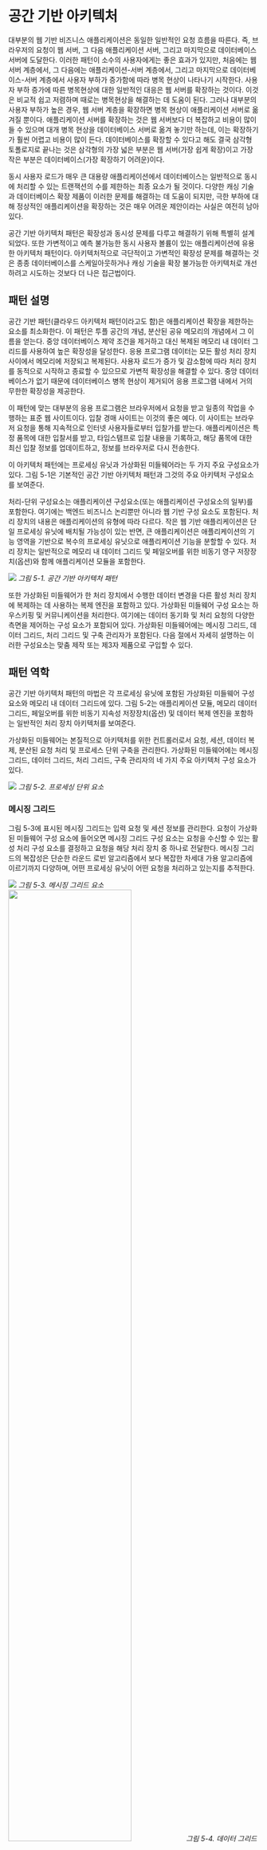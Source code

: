 # 공간 기반 아키텍처
대부분의 웹 기반 비즈니스 애플리케이션은 동일한 일반적인 요청 흐름을 따른다. 즉, 브라우저의 요청이 웹 서버, 그 다음 애플리케이션 서버, 그리고 마지막으로 데이터베이스 서버에 도달한다. 이러한 패턴이 소수의 사용자에게는 좋은 효과가 있지만, 처음에는 웹 서버 계층에서, 그 다음에는 애플리케이션-서버 계층에서, 그리고 마지막으로 데이터베이스-서버 계층에서 사용자 부하가 증가함에 따라 병목 현상이 나타나기 시작한다. 사용자 부하 증가에 따른 병목현상에 대한 일반적인 대응은 웹 서버를 확장하는 것이다. 이것은 비교적 쉽고 저렴하며 때로는 병목현상을 해결하는 데 도움이 된다. 그러나 대부분의 사용자 부하가 높은 경우, 웹 서버 계층을 확장하면 병목 현상이 애플리케이션 서버로 옮겨질 뿐이다. 애플리케이션 서버를 확장하는 것은 웹 서버보다 더 복잡하고 비용이 많이 들 수 있으며 대개 병목 현상을 데이터베이스 서버로 옮겨 놓기만 하는데, 이는 확장하기가 훨씬 어렵고 비용이 많이 든다. 데이터베이스를 확장할 수 있다고 해도 결국 삼각형 토폴로지로 끝나는 것은 삼각형의 가장 넓은 부분은 웹 서버(가장 쉽게 확장)이고 가장 작은 부분은 데이터베이스(가장 확장하기 어려운)이다. 

동시 사용자 로드가 매우 큰 대용량 애플리케이션에서 데이터베이스는 일반적으로 동시에 처리할 수 있는 트랜잭션의 수를 제한하는 최종 요소가 될 것이다. 다양한 캐싱 기술과 데이터베이스 확장 제품이 이러한 문제를 해결하는 데 도움이 되지만, 극한 부하에 대해 정상적인 애플리케이션을 확장하는 것은 매우 어려운 제안이라는 사실은 여전히 남아 있다. 

공간 기반 아키텍처 패턴은 확장성과 동시성 문제를 다루고 해결하기 위해 특별히 설계되었다. 또한 가변적이고 예측 불가능한 동시 사용자 볼륨이 있는 애플리케이션에 유용한 아키텍처 패턴이다. 아키텍처적으로 극단적이고 가변적인 확장성 문제를 해결하는 것은 종종 데이터베이스를 스케일아웃하거나 캐싱 기술을 확장 불가능한 아키텍처로 개선하려고 시도하는 것보다 더 나은 접근법이다.

## 패턴 설명
공간 기반 패턴(클라우드 아키텍처 패턴이라고도 함)은 애플리케이션 확장을 제한하는 요소를 최소화한다. 이 패턴은 투플 공간의 개념, 분산된 공유 메모리의 개념에서 그 이름을 얻는다. 중앙 데이터베이스 제약 조건을 제거하고 대신 복제된 메모리 내 데이터 그리드를 사용하여 높은 확장성을 달성한다. 응용 프로그램 데이터는 모든 활성 처리 장치 사이에서 메모리에 저장되고 복제된다. 사용자 로드가 증가 및 감소함에 따라 처리 장치를 동적으로 시작하고 종료할 수 있으므로 가변적 확장성을 해결할 수 있다. 중앙 데이터베이스가 없기 때문에 데이터베이스 병목 현상이 제거되어 응용 프로그램 내에서 거의 무한한 확장성을 제공한다.

이 패턴에 맞는 대부분의 응용 프로그램은 브라우저에서 요청을 받고 일종의 작업을 수행하는 표준 웹 사이트이다. 입찰 경매 사이트는 이것의 좋은 예다. 이 사이트는 브라우저 요청을 통해 지속적으로 인터넷 사용자들로부터 입찰가를 받는다. 애플리케이션은 특정 품목에 대한 입찰서를 받고, 타임스탬프로 입찰 내용을 기록하고, 해당 품목에 대한 최신 입찰 정보를 업데이트하고, 정보를 브라우저로 다시 전송한다. 

이 아키텍처 패턴에는 프로세싱 유닛과 가상화된 미들웨어라는 두 가지 주요 구성요소가 있다. 그림 5-1은 기본적인 공간 기반 아키텍처 패턴과 그것의 주요 아키텍처 구성요소를 보여준다. 

처리-단위 구성요소는 애플리케이션 구성요소(또는 애플리케이션 구성요소의 일부)를 포함한다. 여기에는 백엔드 비즈니스 논리뿐만 아니라 웹 기반 구성 요소도 포함된다. 처리 장치의 내용은 애플리케이션의 유형에 따라 다르다. 작은 웹 기반 애플리케이션은 단일 프로세싱 유닛에 배치될 가능성이 있는 반면, 큰 애플리케이션은 애플리케이션의 기능 영역을 기반으로 복수의 프로세싱 유닛으로 애플리케이션 기능을 분할할 수 있다. 처리 장치는 일반적으로 메모리 내 데이터 그리드 및 페일오버를 위한 비동기 영구 저장장치(옵션)와 함께 애플리케이션 모듈을 포함한다. 

<img src="./figures/figure5-1.png">
<em>그림 5-1. 공간 기반 아키텍처 패턴</em>

또한 가상화된 미들웨어가 한 처리 장치에서 수행한 데이터 변경을 다른 활성 처리 장치에 복제하는 데 사용하는 복제 엔진을 포함하고 있다. 가상화된 미들웨어 구성 요소는 하우스키핑 및 커뮤니케이션을 처리한다. 여기에는 데이터 동기화 및 처리 요청의 다양한 측면을 제어하는 구성 요소가 포함되어 있다. 가상화된 미들웨어에는 메시징 그리드, 데이터 그리드, 처리 그리드 및 구축 관리자가 포함된다. 다음 절에서 자세히 설명하는 이러한 구성요소는 맞춤 제작 또는 제3자 제품으로 구입할 수 있다.

## 패턴 역학
공간 기반 아키텍처 패턴의 마법은 각 프로세싱 유닛에 포함된 가상화된 미들웨어 구성 요소와 메모리 내 데이터 그리드에 있다. 그림 5-2는 애플리케이션 모듈, 메모리 데이터 그리드, 페일오버를 위한 비동기 지속성 저장장치(옵션) 및 데이터 복제 엔진을 포함하는 일반적인 처리 장치 아키텍처를 보여준다. 

가상화된 미들웨어는 본질적으로 아키텍처를 위한 컨트롤러로서 요청, 세션, 데이터 복제, 분산된 요청 처리 및 프로세스 단위 구축을 관리한다. 가상화된 미들웨어에는 메시징 그리드, 데이터 그리드, 처리 그리드, 구축 관리자의 네 가지 주요 아키텍처 구성 요소가 있다.

<img src="./figures/figure5-2.png">
<em>그림 5-2. 프로세싱 단위 요소</em>

### 메시징 그리드
그림 5-3에 표시된 메시징 그리드는 입력 요청 및 세션 정보를 관리한다. 요청이 가상화된 미들웨어 구성 요소에 들어오면 메시징 그리드 구성 요소는 요청을 수신할 수 있는 활성 처리 구성 요소를 결정하고 요청을 해당 처리 장치 중 하나로 전달한다. 메시징 그리드의 복잡성은 단순한 라운드 로빈 알고리즘에서 보다 복잡한 차세대 가용 알고리즘에 이르기까지 다양하며, 어떤 프로세싱 유닛이 어떤 요청을 처리하고 있는지를 추적한다.

<img src="./figures/figure5-3.png">
<em>그림 5-3. 메시징 그리드 요소</em>  
  
    
    

<img src="./figures/figure5-4.png" width="70%" height="70%">
<em>그림 5-4. 데이터 그리드 요소</em>

### 데이터 그리드
데이터 그리드 구성요소는 아마도 이 패턴에서 가장 중요하고 중요한 구성요소일 것이다. 데이터 그리드는 각 처리 장치의 데이터 복제 엔진과 상호 작용하여 데이터 업데이트가 발생할 때 처리 장치 간의 데이터 복제를 관리한다. 메시징 그리드는 사용 가능한 모든 처리 장치에 요청을 전달할 수 있기 때문에, 각 처리 장치는 메모리 내 데이터 그리드에 정확히 동일한 데이터를 포함하는 것이 필수적이다. 그림 5-4는 처리 장치 간의 동기식 데이터 복제를 보여주지만, 실제로는 비동기식으로 매우 빠르게 병렬로 이루어지며, 때로는 데이터 동기화를 마이크로초(100만분의 1초)로 완료하기도 한다.

### 처리 그리드
그림 5-5에 표시된 프로세싱 그리드는 가상화된 미들웨어 내의 선택적 구성 요소로, 각각 애플리케이션 일부를 처리하는 여러 개의 프로세싱 유닛이 있을 때 분산 요청 처리를 관리한다. 처리 장치 유형(예: 주문 처리 장치와 고객 처리 장치) 간의 조정이 필요한 요청이 들어오면, 두 처리 장치 사이의 요청을 조정하고 조정하는 것은 처리 그리드다.

<img src="./figures/figure5-5.png" width="70%" height="70%">
<em>그림 5-5. 프로세싱 그리드 요소</em>

### 구축 관리자
구축 관리자 구성 요소는 로드 조건에 따라 처리 장치의 동적 시작 및 종료를 관리한다. 이 구성요소는 지속적으로 응답 시간과 사용자 부하를 모니터링하고, 부하가 증가할 때 새로운 프로세싱 장치를 시작하고 부하가 감소할 때 프로세싱 장치를 종료한다.

## 고려 사항
공간 기반 아키텍처 패턴은 복잡하고 비용이 많이 드는 패턴이다. 부하가 가변적인 소규모 웹 기반 애플리케이션(예: 소셜 미디어 사이트, 입찰 사이트 및 경매 사이트)을 위한 좋은 아키텍처 선택이다. 그러나 운용 데이터가 많은 기존의 대규모 관계형 데이터베이스 애플리케이션에는 적합하지 않다. 
공간 기반 아키텍처 패턴에는 중앙 집중식 데이터스토어가 필요하지 않지만, 일반적으로 초기 메모리 내 데이터 그리드 로드를 수행하고 처리 장치에 의해 수행된 비동기적으로 데이터 업데이트를 지속하는 것이 포함된다. 또한 각 처리 장치 내에서 인메모리 데이터 그리드의 메모리 공간을 줄이기 위해 휘발성 및 널리 사용되는 트랜잭션 데이터를 비활성 데이터로부터 분리하는 별도의 파티션을 만드는 것이 일반적인 관행이다. 

이 패턴의 대체 이름은 클라우드 기반 아키텍처지만, 처리 장치(가상화된 미들웨어뿐만 아니라)는 클라우드 기반 호스팅 서비스나 PaaS(플랫폼 as a Service)에 상주할 필요가 없다는 점에 유의하라. 그것은 로컬 서버에 쉽게 상주할 수 있는데, 이것이 내가 "공간 기반 아키텍처"라는 이름을 선호하는 이유 중 하나이다. 

제품 구현의 관점에서는 GemFire, Java Spaces, GigaSpaces, IBM Object Grid, nCache 및 Oracle Coherence와 같은 타사 제품을 통해 이러한 패턴의 많은 아키텍처 구성요소를 구현할 수 있다. 이러한 패턴의 구현은 비용과 기능(특히 데이터 복제 시간)에 따라 크게 다르기 때문에 설계자로서 제품을 선택하기 전에 먼저 구체적인 목표와 필요성이 무엇인지 파악해야 한다.

## 패턴 분석
다음 표에는 공간 기반 아키텍처 패턴에 대한 공통 아키텍처 특성의 등급 및 분석이 수록되어 있다. 각 특징에 대한 등급은 패턴의 전형적인 구현에 기초한 능력으로서의 그 특성의 자연적 경향과 더불어 패턴이 일반적으로 알려진 것에 기초한다. 이 패턴이 이 보고서의 다른 패턴과 어떻게 관련되는지 나란히 비교하려면 이 보고서 끝에 있는 부록 A를 참조하라.

### <em>전체적인 민첩성</em>
등급: 높음
분석: 전체적인 민첩성은 끊임없이 변화하는 환경에 신속하게 대응할 수 있는 능력이다.
처리 단위(애플리케이션의 배포된 인스턴스)를 신속하게 올리거나 내릴 수 있기 때문에, 애플리케이션은 사용자 로드의 증가나 감소와 관련된 변경(환경 변화)에 잘 대응한다. 이 패턴을 사용하여 만들어진 아키텍처들은 일반적으로 작은 애플리케이션 크기와 패턴의 동적 특성으로 인한 코딩 변경에 잘 대응한다.  

### <em>구축 용이성</em>
등급: 높음  

분석: 일반적으로 공간 기반 아키텍처는 그렇지 않지만 디커플링 및 배포, 동적이고 정교하다. 애플리케이션을 쉽게 "밀어낼 수 있도록 하는 클라우드 기반 툴 서버 환경으로 전환하여 구축 간소화한다.  

### <em>시험성</em>
등급: 낮음  

분석: 테스트 환경에서 매우 높은 사용자 부하를 달성하는 것은 비용이 많이 들고 시간이 많이 소요되므로 애플리케이션의 확장성 측면을 테스트하기가 어렵다.  

### <em>성능</em>
등급: 높음  

분석: 메모리 내 데이터 액세스 및 캐싱 메커니즘을 통해 높은 성능을 달성할 수 있다.  

### <em>확장성</em> 
등급: 높음  

분석: 높은 확장성은 중앙집중형 데이터베이스에 대한 의존성이 거의 없거나 전혀 없다는 사실에서 비롯되며, 따라서 기본적으로 확장 방정식에서 이러한 제한 병목 현상을 제거한다.  

### <em>개발 용이성</em>
등급: 낮음  

분석: 정교한 캐싱과 인메모리 데이터 그리드 제품은 이러한 패턴을 상대적으로 개발하기가 복잡하며, 주로 이러한 유형의 아키텍처를 만드는 데 사용되는 도구와 제품에 익숙하지 않기 때문이다. 또한, 이러한 유형의 아키텍처를 개발하는 동안 소스 코드의 어떤 것도 성능과 확장성에 영향을 미치지 않도록 각별히 주의해야 한다.


